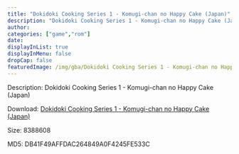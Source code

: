```yaml
---
title: "Dokidoki Cooking Series 1 - Komugi-chan no Happy Cake (Japan)"
description: "Dokidoki Cooking Series 1 - Komugi-chan no Happy Cake (Japan)"
author: 
categories: ["game","rom"]
date: 
displayInList: true
displayInMenu: false
dropCap: false
featuredImage: /img/gba/Dokidoki Cooking Series 1 - Komugi-chan no Happy Cake [Japan].jpg
---
```


Description: Dokidoki Cooking Series 1 - Komugi-chan no Happy Cake (Japan)

Download: <a style="text-decoration:underline;" href="https://mega.nz/#!bTRyXKyC!fAXmsefT2GKdZIpXCKLVSp3LxN4I-zsJrHYbGyuUoWg" target = "_blank" rel = "nofollow" > Dokidoki Cooking Series 1 - Komugi-chan no Happy Cake (Japan)</a>

Size: 8388608

MD5: DB41F49AFFDAC264849A0F4245FE533C

